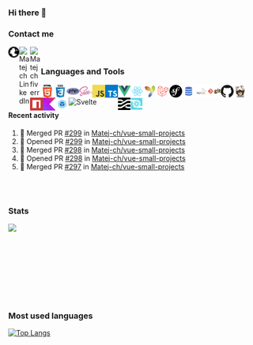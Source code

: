 ### Hi there 👋




### Contact me
[<img align="left" alt="matej ch portfolio" width="22px" src="https://raw.githubusercontent.com/iconic/open-iconic/master/svg/globe.svg" />][website]
[<img align="left" alt="Matej ch  LinkedIn" width="22px" src="https://cdn.jsdelivr.net/npm/simple-icons@v7/icons/linkedin.svg" />][linkedin]
[<img align="left" alt="Matej ch fiverr" width="22px" src="https://cdn.jsdelivr.net/npm/simple-icons@v7/icons/fiverr.svg" />][fiverr]
<br />
### Languages and Tools

<img align="left" alt="HTML5" width="26px" src="https://raw.githubusercontent.com/github/explore/80688e429a7d4ef2fca1e82350fe8e3517d3494d/topics/html/html.png" /> 
<img align="left" alt="CSS3" width="26px" src="https://raw.githubusercontent.com/github/explore/80688e429a7d4ef2fca1e82350fe8e3517d3494d/topics/css/css.png" /> 
<img align="left" alt="Php" width="26px" src="https://raw.githubusercontent.com/github/explore/80688e429a7d4ef2fca1e82350fe8e3517d3494d/topics/php/php.png" /> 
<img align="left" alt="Sass" width="26px" src="https://raw.githubusercontent.com/github/explore/80688e429a7d4ef2fca1e82350fe8e3517d3494d/topics/sass/sass.png" /> 
<img align="left" alt="JavaScript" width="26px" src="https://raw.githubusercontent.com/github/explore/80688e429a7d4ef2fca1e82350fe8e3517d3494d/topics/javascript/javascript.png" /> 
<img align="left" alt="Typescript" width="26px" src="https://raw.githubusercontent.com/github/explore/80688e429a7d4ef2fca1e82350fe8e3517d3494d/topics/typescript/typescript.png" />
<img align="left" alt="Vue" width="26px" src="https://raw.githubusercontent.com/github/explore/80688e429a7d4ef2fca1e82350fe8e3517d3494d/topics/vue/vue.png" /> 
<img align="left" alt="React" width="26px" src="https://raw.githubusercontent.com/github/explore/80688e429a7d4ef2fca1e82350fe8e3517d3494d/topics/react/react.png" /> 
<img align="left" alt="Yii" width="26px" src="https://raw.githubusercontent.com/github/explore/80688e429a7d4ef2fca1e82350fe8e3517d3494d/topics/yii/yii.png" /> 
<img align="left" alt="Laravel" width="26px" src="https://raw.githubusercontent.com/github/explore/80688e429a7d4ef2fca1e82350fe8e3517d3494d/topics/laravel/laravel.png" /> 
<img align="left" alt="Symfony" width="26px" src="https://raw.githubusercontent.com/github/explore/80688e429a7d4ef2fca1e82350fe8e3517d3494d/topics/symfony/symfony.png" /> 
<img align="left" alt="SQL" width="26px" src="https://raw.githubusercontent.com/github/explore/80688e429a7d4ef2fca1e82350fe8e3517d3494d/topics/sql/sql.png" /> 
<img align="left" alt="MySQL" width="26px" src="https://raw.githubusercontent.com/github/explore/80688e429a7d4ef2fca1e82350fe8e3517d3494d/topics/mysql/mysql.png" /> 
<img align="left" alt="Git" width="26px" src="https://raw.githubusercontent.com/github/explore/80688e429a7d4ef2fca1e82350fe8e3517d3494d/topics/git/git.png" /> 
<img align="left" alt="GitHub" width="26px" src="https://raw.githubusercontent.com/github/explore/78df643247d429f6cc873026c0622819ad797942/topics/github/github.png" /> 
<img align="left" alt="Composer" width="26px" src="https://raw.githubusercontent.com/github/explore/78df643247d429f6cc873026c0622819ad797942/topics/composer/composer.png" /> 
<img align="left" alt="Npm" width="26px" src="https://raw.githubusercontent.com/github/explore/78df643247d429f6cc873026c0622819ad797942/topics/npm/npm.png" /> 
<img align="left" alt="Kotlin" width="26px" src="https://raw.githubusercontent.com/github/explore/78df643247d429f6cc873026c0622819ad797942/topics/kotlin/kotlin.png" /> 
<img align="left" alt="Webpack" width="26px" src="https://raw.githubusercontent.com/github/explore/80688e429a7d4ef2fca1e82350fe8e3517d3494d/topics/webpack/webpack.png" /> 

<img align="left" alt="Svelte" src="https://svelte.dev/svelte-logo-horizontal.svg" width="100px">
<img align="left" alt="hotwired/Stimulus" src="stimulus.svg?sanitize=true" width="25px">
<img align="left" alt="hotwired/Turbo" src="turbo.svg?sanitize=true" width="25px">


<br />
<br /> 

#### Recent activity

<!--START_SECTION:activity-->
1. 🎉 Merged PR [#299](https://github.com/Matej-ch/vue-small-projects/pull/299) in [Matej-ch/vue-small-projects](https://github.com/Matej-ch/vue-small-projects)
2. 💪 Opened PR [#299](https://github.com/Matej-ch/vue-small-projects/pull/299) in [Matej-ch/vue-small-projects](https://github.com/Matej-ch/vue-small-projects)
3. 🎉 Merged PR [#298](https://github.com/Matej-ch/vue-small-projects/pull/298) in [Matej-ch/vue-small-projects](https://github.com/Matej-ch/vue-small-projects)
4. 💪 Opened PR [#298](https://github.com/Matej-ch/vue-small-projects/pull/298) in [Matej-ch/vue-small-projects](https://github.com/Matej-ch/vue-small-projects)
5. 🎉 Merged PR [#297](https://github.com/Matej-ch/vue-small-projects/pull/297) in [Matej-ch/vue-small-projects](https://github.com/Matej-ch/vue-small-projects)
<!--END_SECTION:activity-->

<br />
<br /> 

### Stats

<a href="https://github.com/anuraghazra/github-readme-stats">
  <img align="left" src="https://github-readme-stats-nine-gamma.vercel.app/api/?username=matej-ch&repo=github-readme-stats&show_icons=true&theme=vision-friendly-dark" />
</a>

<br />
<br />
<br />
<br />
<br />
<br />
<br />
<br />
<br />

### Most used languages

[![Top Langs](https://github-readme-stats-nine-gamma.vercel.app/api/top-langs/?username=matej-ch&layout=compact&theme=vision-friendly-dark)](https://github.com/matej-ch/github-readme-stats)

[linkedin]: https://www.linkedin.com/in/matejchalachan
[website]: https://www.matejchalachan.com/
[fiverr]: https://www.fiverr.com/matej_ch
